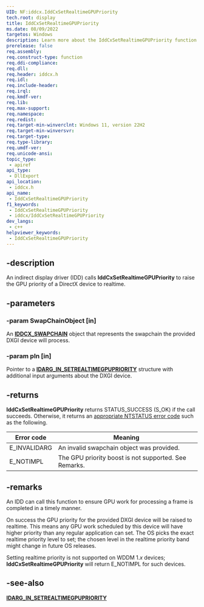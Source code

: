 ```yaml
---
UID: NF:iddcx.IddCxSetRealtimeGPUPriority
tech.root: display
title: IddCxSetRealtimeGPUPriority
ms.date: 08/09/2022
targetos: Windows
description: Learn more about the IddCxSetRealtimeGPUPriority function.
prerelease: false
req.assembly: 
req.construct-type: function
req.ddi-compliance: 
req.dll: 
req.header: iddcx.h
req.idl: 
req.include-header: 
req.irql: 
req.kmdf-ver: 
req.lib: 
req.max-support: 
req.namespace: 
req.redist: 
req.target-min-winverclnt: Windows 11, version 22H2
req.target-min-winversvr: 
req.target-type: 
req.type-library: 
req.umdf-ver: 
req.unicode-ansi: 
topic_type:
 - apiref
api_type:
 - DllExport
api_location:
 - iddcx.h
api_name:
 - IddCxSetRealtimeGPUPriority
f1_keywords:
 - IddCxSetRealtimeGPUPriority
 - iddcx/IddCxSetRealtimeGPUPriority
dev_langs:
 - c++
helpviewer_keywords:
 - IddCxSetRealtimeGPUPriority
---
```


## -description

An indirect display driver (IDD) calls **IddCxSetRealtimeGPUPriority** to raise the GPU priority of a DirectX device to realtime.

## -parameters

### -param SwapChainObject [in]

An [**IDDCX_SWAPCHAIN**](/windows-hardware/drivers/display/iddcx-objects) object that represents the swapchain the provided DXGI device will process.

### -param pIn [in]

Pointer to a [**IDARG_IN_SETREALTIMEGPUPRIORITY**](ns-iddcx-idarg_in_setrealtimegpupriority.md) structure with additional input arguments about the DXGI device.

## -returns

**IddCxSetRealtimeGPUPriority** returns STATUS_SUCCESS (S_OK) if the call succeeds. Otherwise, it returns an [appropriate NTSTATUS error code](/windows-hardware/drivers/kernel/ntstatus-values) such as the following.

| Error code | Meaning |
| ---------- | ------- |
| E_INVALIDARG | An invalid swapchain object was provided. |
| E_NOTIMPL    | The GPU priority boost is not supported. See Remarks. |

## -remarks

An IDD can call this function to ensure GPU work for processing a frame is completed in a timely manner.

On success the GPU priority for the provided DXGI device will be raised to realtime. This means any GPU work scheduled by this device will have higher priority than any regular application can set. The OS picks the exact realtime priority level to set; the chosen level in the realtime priority band might change in future OS releases.

Setting realtime priority is not supported on WDDM 1.*x* devices; **IddCxSetRealtimeGPUPriority** will return E_NOTIMPL for such devices.

## -see-also

[**IDARG_IN_SETREALTIMEGPUPRIORITY**](ns-iddcx-idarg_in_setrealtimegpupriority.md)
